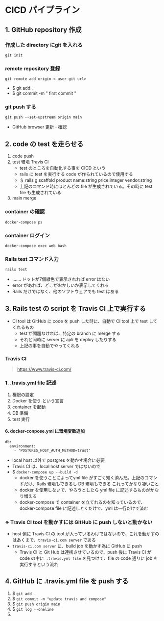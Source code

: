 # CICD パイプライン
## 1. GitHub repository 作成
### 作成した directory にgit を入れる
    git init
### remote repository 登録
    git remote add origin < user git url>
  - $ git add .
  - $ git commit -m " first commit "
### git push する
    git push --set-upstream origin main
- GitHub browser 更新・確認
## 2. code の test を走らせる
1. code push
2. test 環境 Travis CI
   - test のところを自動化する事を CICD という
   - rails に test を実行する code が作られているので使用する
   - ＄ rails g scaffold product name:string price:integer vendor:string
   - 上記のコマンド時にほとんどの file が生成されている。その時に test file も生成されている
3. main merge
### container の確認
    docker-compose ps
### container ログイン
    docker-compose exec web bash
### Rails test コマンド入力
    rails test
- ....... ドットが7個緑色で表示されれば error はない
- error があれば、どこがおかしいか表示してくれる
- Rails だけではなく、他のソフトウェアでも test はある
## 3. Rails test の script を Travis CI 上で実行する
- CI tool は GitHub に code を push した時に、自動で CI tool 上で test してくれるもの
  - test が問題なければ、特定の branch に merge する
  - それと同時に server に apli を deploy したりする
  - 上記の事を自動でやってくれる
### Travis CI
> https://www.travis-ci.com/
### 1.  .travis.yml file 記述
1. 権限の設定
2. Docker を使う という宣言
3. container を起動
4. DB 準備
5. test 実行
#### 6. docker-conpose.yml に環境変数追加
    db:
      environment:
        - 'POSTGRES_HOST_AUTH_METHOD=trust'
- local host 以外で postgres を動かす場合に必要
- Travis CI は、local host server ではないので
- $ `docker-compose up --build -d`
  - docker を使うことによってyml file がすごく短く済んだ。上記のコマンドだけ、Rails 環境もできるし DB 環境もできる これってかなり凄いこと
  - docker を使用しないで、やろうとしたら yml file に記述するものがかなり増える
  - docker-compose で container を立てれるのを知っているので、 docker-compose file に記述しとくだけで、yml は一行だけで済む
### ※ Travis CI tool を動かすには GitHub に push しないと動かない
- host 側に Travis CI の tool が入っているわけではないので、これを動かすのはあくまで、`travis-ci.com server` である
- `travis-ci.com server` に、build job を動かす為に GitHub に push
  - Travis CI と Git Hub は連携させているので、push 後に Travis CI が code の中に` .travis.yml file` を見つけて、file の code 通りに job を実行するという流れ
## 4. GitHub に .travis.yml file を push する
1. $ `git add .`
2. $ `git commit -m "update travis and compose"`
3. $ `git push origin main`
4. $ `git log --oneline`
5.
